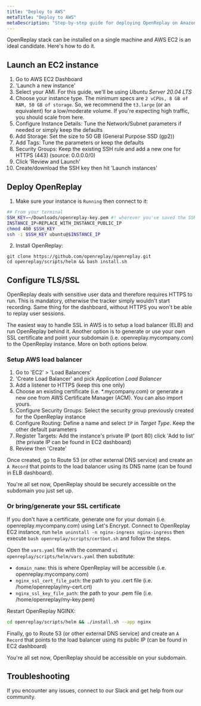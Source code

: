 ```yaml
---
title: "Deploy to AWS"
metaTitle: "Deploy to AWS"
metaDescription: "Step-by-step guide for deploying OpenReplay on Amazon AWS."
---
```


OpenReplay stack can be installed on a single machine and AWS EC2 is an ideal candidate. Here's how to do it.

## Launch an EC2 instance

1. Go to AWS EC2 Dashboard
2. 'Launch a new instance'
3. Select your AMI. For this guide, we'll be using *Ubuntu Server 20.04 LTS*
4. Choose your instance type. The minimum specs are `2 vCPUs, 8 GB of RAM, 50 GB of storage`. So, we recommend the `t3.large` (or an equivalent) for a low/moderate volume. If you're expecting high traffic, you should scale from here.
5. Configure Instance Details: Tune the Network/Subnet parameters if needed or simply keep the defaults
6. Add Storage: Set the size to 50 GB (General Purpose SSD (gp2))
7. Add Tags: Tune the parameters or keep the defaults
8. Security Groups: Keep the existing SSH rule and add a new one for HTTPS (443) (source: 0.0.0.0/0)
9. Click 'Review and Launch'
10. Create/download the SSH key then hit 'Launch instances'

## Deploy OpenReplay

1. Make sure your instance is `Running` then connect to it:

```bash
## From your terminal
SSH_KEY=~/Downloads/openreplay-key.pem #! wherever you've saved the SSH key
INSTANCE_IP=REPLACE_WITH_INSTANCE_PUBLIC_IP
chmod 400 $SSH_KEY
ssh -i $SSH_KEY ubuntu@$INSTANCE_IP
```

2. Install OpenReplay:

```shellsession
git clone https://github.com/openreplay/openreplay.git
cd openreplay/scripts/helm && bash install.sh
```

## Configure TLS/SSL

OpenReplay deals with sensitive user data and therefore requires HTTPS to run. This is mandatory, otherwise the tracker simply wouldn't start recording. Same thing for the dashboard, without HTTPS you won't be able to replay user sessions.

The easiest way to handle SSL in AWS is to setup a load balancer (ELB) and run OpenReplay behind it. Another option is to generate or use your own SSL certificate and point your subdomain (i.e. openreplay.mycompany.com) to the OpenReplay instance. More on both options below.

### Setup AWS load balancer

1. Go to 'EC2' > 'Load Balancers'
2. 'Create Load Balancer' and pick *Application Load Balancer*
3. Add a listener to HTTPS (keep this one only)
4. Choose an existing certificate (i.e. *.mycompany.com) or generate a new one from AWS Certificate Manager (ACM). You can also import yours.
5. Configure Security Groups: Select the security group previously created for the OpenReplay instance
6. Configure Routing: Define a name and select `IP` in *Target Type*. Keep the other default parameters
7. Register Targets: Add the instance's private IP (port 80) click 'Add to list' (the private IP can be found in EC2 dashboard)
8. Review then 'Create'

Once created, go to Route 53 (or other external DNS service) and create an `A Record` that points to the load balancer using its DNS name (can be found in ELB dashboard).

You're all set now, OpenReplay should be securely accessible on the subdomain you just set up.

### Or bring/generate your SSL certificate

If you don't have a certificate, generate one for your domain (i.e. openreplay.mycompany.com) using Let's Encrypt. Connect to OpenReplay EC2 instance, run `helm uninstall -n nginx-ingress nginx-ingress` then execute `bash openreplay/scripts/certbot.sh` and follow the steps.

Open the `vars.yaml` file with the command `vi openreplay/scripts/helm/vars.yaml` then substitute:
- `domain_name`: this is where OpenReplay will be accessible (i.e. openreplay.mycompany.com)
- `nginx_ssl_cert_file_path`: the path to you .cert file (i.e. /home/openreplay/my-cert.crt)
- `nginx_ssl_key_file_path`: the path to your .pem file (i.e. /home/openreplay/my-key.pem)

Restart OpenReplay NGINX:

```bash
cd openreplay/scripts/helm && ./install.sh --app nginx
```

Finally, go to Route 53 (or other external DNS service) and create an `A Record` that points to the load balancer using its public IP (can be found in EC2 dashboard)

You're all set now, OpenReplay should be accessible on your subdomain.

## Troubleshooting

If you encounter any issues, connect to our Slack and get help from our community.
